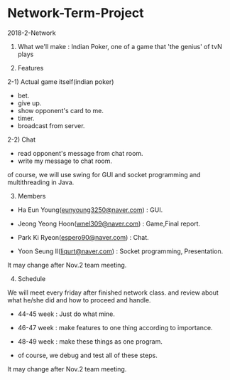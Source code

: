 # Network-Term-Project
2018-2-Network

1. What we'll make : Indian Poker, one of a game that 'the genius' of tvN plays

2. Features

2-1) Actual game itself(indian poker)
  - bet.
  - give up.
  - show opponent's card to me.
  - timer.
  - broadcast from server.
  
2-2) Chat
  - read opponent's message from chat room.
  - write my message to chat room.
  
of course, we will use swing for GUI and socket programming and multithreading in Java.



3. Members

- Ha Eun Young(eunyoung3250@naver.com) : GUI.

- Jeong Yeong Hoon(wnel309@naver.com) : Game,Final report.

- Park Ki Ryeon(espero90@naver.com) : Chat.

- Yoon Seung Il(liqurt@naver.com) : Socket programming, Presentation.

It may change after Nov.2 team meeting.



4. Schedule

We will meet every friday after finished network class. and review about what he/she did and how to proceed and handle.

- 44-45 week : Just do what mine.

- 46-47 week : make features to one thing according to importance.

- 48-49 week : make these things as one program.

- of course, we debug and test all of these steps.

It may change after Nov.2 team meeting.
